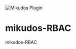 ![Mikudos Plugin](https://img.shields.io/badge/MIKUDOS-Plugin-orange?style=for-the-badge&logo=appveyor)

# mikudos-RBAC

mikudos-RBAC
